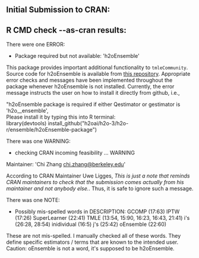 ## Initial Submission to CRAN:

## R CMD check --as-cran results:
There were one ERROR:

* Package required but not available: 'h2oEnsemble'

This package provides important additional functionality to `tmleCommunity`. Source code for h2oEnsemble is available from [this repository](https://github.com/h2oai/h2o-3/tree/master/h2o-r/ensemble). Appropriate error checks and messages have been implemented throughout the package whenever h2oEnsemble is not installed. Currently, the error message instructs the user on how to install it directly from github, i.e., 

"h2oEnsemble package is required if either Qestimator or gestimator is 'h2o__ensemble', <br>
 Please install it by typing this into R terminal: <br>
    library(devtools)
    install_github("h2oai/h2o-3/h2o-r/ensemble/h2oEnsemble-package")
 
There was one WARNING:

* checking CRAN incoming feasibility ... WARNING

Maintainer: 'Chi Zhang <chi.zhang@berkeley.edu>'

According to CRAN Maintainer Uwe Ligges, *This is just a note that reminds CRAN maintainers 
to check that the submission comes actually from his maintainer and not anybody else.*. 
Thus, it is safe to ignore such a message.

There was one NOTE:

* Possibly mis-spelled words in DESCRIPTION:
  GCOMP (17:63)
  IPTW (17:26)
  SuperLearner (22:41)
  TMLE (13:54, 15:90, 16:23, 16:43, 21:41)
  i's (26:28, 28:54)
  inidividual (16:5)
  j's (25:42)
  oEnsemble (22:60)
  
These are not mis-spelled. I manually checked all of these words.
They define specific estimators / terms that are known to the intended user.  
Caution: oEnsemble is not a word, it's supposed to be h2oEnsemble.




